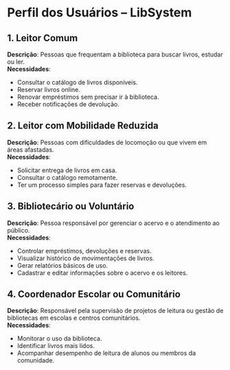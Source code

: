 # Perfil dos Usuários – LibSystem

## 1. Leitor Comum
**Descrição**: Pessoas que frequentam a biblioteca para buscar livros, estudar ou ler.  
**Necessidades**:
- Consultar o catálogo de livros disponíveis.
- Reservar livros online.
- Renovar empréstimos sem precisar ir à biblioteca.
- Receber notificações de devolução.

## 2. Leitor com Mobilidade Reduzida
**Descrição**: Pessoas com dificuldades de locomoção ou que vivem em áreas afastadas.  
**Necessidades**:
- Solicitar entrega de livros em casa.
- Consultar o catálogo remotamente.
- Ter um processo simples para fazer reservas e devoluções.

## 3. Bibliotecário ou Voluntário
**Descrição**: Pessoa responsável por gerenciar o acervo e o atendimento ao público.  
**Necessidades**:
- Controlar empréstimos, devoluções e reservas.
- Visualizar histórico de movimentações de livros.
- Gerar relatórios básicos de uso.
- Cadastrar e editar informações sobre o acervo e os leitores.

## 4. Coordenador Escolar ou Comunitário
**Descrição**: Responsável pela supervisão de projetos de leitura ou gestão de bibliotecas em escolas e centros comunitários.  
**Necessidades**:
- Monitorar o uso da biblioteca.
- Identificar livros mais lidos.
- Acompanhar desempenho de leitura de alunos ou membros da comunidade.

